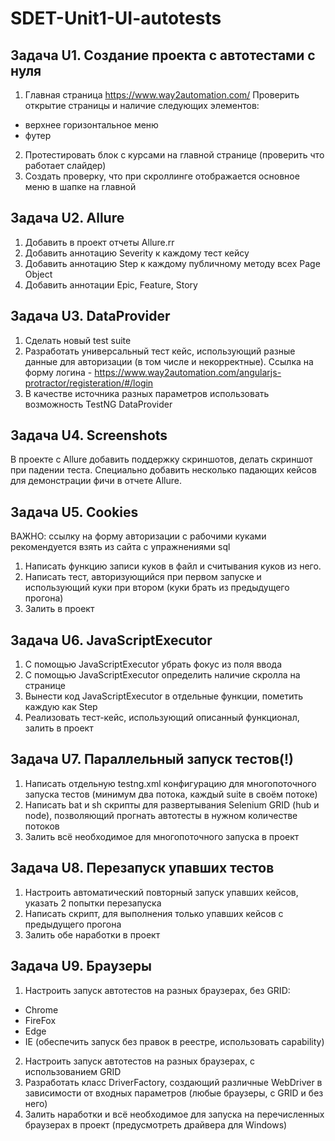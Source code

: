 # SDET-Unit1-UI-autotests

## Задача U1. Создание проекта с автотестами с нуля

1. Главная страница https://www.way2automation.com/
    Проверить открытие страницы и наличие следующих элементов:
  - верхнее горизонтальное меню
  - футер
2.  Протестировать блок с курсами на главной странице (проверить что работает слайдер)
3. Создать проверку, что при скроллинге отображается основное меню в шапке на главной

## Задача U2. Allure

1. Добавить в проект отчеты Allure.rr
2. Добавить аннотацию Severity к каждому тест кейсу
3. Добавить аннотацию Step к каждому публичному методу всех Page Object
4. Добавить аннотации Epic, Feature, Story

## Задача U3. DataProvider

1. Сделать новый test suite
2. Разработать универсальный тест кейс, использующий разные данные для авторизации (в том числе и некорректные). Ссылка на форму логина - https://www.way2automation.com/angularjs-protractor/registeration/#/login
3. В качестве источника разных параметров использовать возможность TestNG DataProvider

## Задача U4. Screenshots

В проекте с Allure добавить поддержку скриншотов, делать скриншот при падении теста. 
Специально добавить несколько падающих кейсов для демонстрации фичи в отчете Allure.

## Задача U5. Cookies

ВАЖНО: ссылку на форму авторизации c рабочими куками рекомендуется взять из сайта с упражнениями sql

1. Написать функцию записи куков в файл и считывания куков из него.
2. Написать тест, авторизующийся при первом запуске и использующий куки при втором (куки брать из предыдущего прогона)
3. Залить в проект

## Задача U6. JavaScriptExecutor

1. С помощью JavaScriptExecutor убрать фокус из поля ввода
2. С помощью JavaScriptExecutor определить наличие скролла на странице
3. Вынести код JavaScriptExecutor в отдельные функции, пометить каждую как Step
4. Реализовать тест-кейс, использующий описанный функционал, залить в проект

## Задача U7. Параллельный запуск тестов(!)

1. Написать отдельную testng.xml конфигурацию для многопоточного запуска тестов (минимум два потока, каждый suite в своём потоке)
2. Написать bat и sh скрипты для развертывания Selenium GRID (hub и node), позволяющий прогнать автотесты в нужном количестве потоков
3. Залить всё необходимое для многопоточного запуска в проект

## Задача U8. Перезапуск упавших тестов

1. Настроить автоматический повторный запуск упавших кейсов, указать 2 попытки перезапуска
2. Написать скрипт, для выполнения только упавших кейсов с предыдущего прогона
3. Залить обе наработки в проект

## Задача U9. Браузеры

1. Настроить запуск автотестов на разных браузерах, без GRID:
- Chrome
- FireFox
- Edge
- IE (обеспечить запуск без правок в реестре, использовать capability)
2. Настроить запуск автотестов на разных браузерах, с использованием GRID
3. Разработать класс DriverFactory, создающий различные WebDriver в зависимости от входных параметров (любые браузеры, с GRID и без него)
4. Залить наработки и всё необходимое для запуска на перечисленных браузерах в проект (предусмотреть драйвера для Windows)

